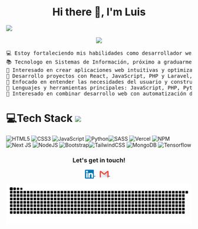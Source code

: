 <h1 align="center"> Hi there 👋, I'm Luis</h1>

<a target="_blank" href="https://www.stefanosst.gr"><img src="https://github.com/LuisUvE/LuisUvE/blob/main/luisuvegif.gif"/></a>

<p align="center">
	<a href="https://github.com/LuisUvE">
		<img src="https://readme-typing-svg.herokuapp.com?font=Fira+Code&pause=1000&center=true&width=435&lines=Web+Developer;React+%7C+PHP+%7C+Java+%7C++CSS+%7C+Swing;DL+%7C+AI+%7C+ML+Enthussiast;Always+developing+my+skills">
	</a>
</p>

<pre>
💻 Estoy fortaleciendo mis habilidades como desarrollador web full stack | Apasionado por la tecnología y la automatización
📚 Tecnologo en Sistemas de Información, próximo a graduarme como Tecnólogo
📝 Interesado en crear aplicaciones web intuitivas y optimizar procesos con automatización
🔭 Desarrollo proyectos con React, JavaScript, PHP y Laravel, además de integrar bases de datos relacionales
🌱 Enfocado en entender las necesidades del usuario y construir soluciones que faciliten su trabajo
🌟 Lenguajes y herramientas principales: JavaScript, PHP, Python, React, SQL, CSS, JAVA
🚩 Interesado en combinar desarrollo web con automatización de tareas y administración de infraestructura IT
</pre>

# 💻Tech Stack <img src = "https://media2.giphy.com/media/QssGEmpkyEOhBCb7e1/giphy.gif?cid=ecf05e47a0n3gi1bfqntqmob8g9aid1oyj2wr3ds3mg700bl&rid=giphy.gif" width = 32px>

![HTML5](https://img.shields.io/badge/html5-%23E34F26.svg?style=for-the-badge&logo=html5&logoColor=white) ![CSS3](https://img.shields.io/badge/css3-%231572B6.svg?style=for-the-badge&logo=css3&logoColor=white) ![JavaScript](https://img.shields.io/badge/javascript-%23323330.svg?style=for-the-badge&logo=javascript&logoColor=%23F7DF1E) ![Python](https://img.shields.io/badge/python-darkblue.svg?style=for-the-badge&logo=python&logoColor=white)![SASS](https://img.shields.io/badge/sass-firebrick.svg?style=for-the-badge&logo=sass&logoColor=white) ![Vercel](https://img.shields.io/badge/vercel-%23000000.svg?style=for-the-badge&logo=vercel&logoColor=white) ![NPM](https://img.shields.io/badge/NPM-6DA55F.svg?style=for-the-badge&logo=npm&logoColor=white) ![Next JS](https://img.shields.io/badge/Next-black?style=for-the-badge&logo=next.js&logoColor=white) ![NodeJS](https://img.shields.io/badge/node.js-6DA55F?style=for-the-badge&logo=node.js&logoColor=white)  ![Bootstrap](https://img.shields.io/badge/bootstrap-%23430098.svg?style=for-the-badge&logo=bootstrap&logoColor=white)![TailwindCSS](https://img.shields.io/badge/tailwindcss-%2338B2AC.svg?style=for-the-badge&logo=tailwind-css&logoColor=white) ![MongoDB](https://img.shields.io/badge/MongoDB-%234ea94b.svg?style=for-the-badge&logo=mongodb&logoColor=white) ![Tensorflow](https://img.shields.io/badge/tensorflow-orange.svg?style=for-the-badge&logo=tensorflow&logoColor=white)
 
<div align="center">
  <h3><b>Let's get in touch! </b></h3>
  </div>
<p align="center">
<a href="https://www.linkedin.com/in/luis-urrego/" target="blank">
  <img align="center" alt="Luis Urrego | Linkedin" width="24px" src="https://github.com/SatYu26/SatYu26/blob/master/Assets/Linkedin.svg"/>
</a> &nbsp;&nbsp;
<a href="https://www.instagram.com/floridajetsk1/" target="blank">
  <img align="center" alt="Luis Urrego | Instagram" width="24px" src="https://github.com/SatYu26/SatYu26/blob/master/Assets/Gmail.svg"/>
</a> &nbsp;&nbsp;
<p>
<p align="center">
  <img src="https://github.com/FloridaJetski/FloridaJetski/blob/main/githubuser.svg" alt="snake">
</p>



